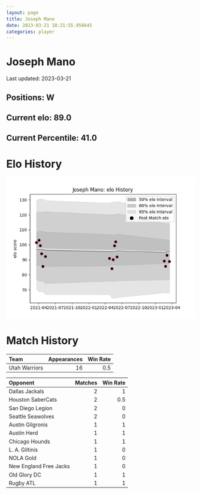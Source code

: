 ```yaml
---  
layout: page  
title: Joseph Mano  
date: 2023-03-21 18:21:55.956645  
categories: player  
---
```

# Joseph Mano


Last updated: 2023-03-21
## Positions: W

## Current elo: 89.0

## Current Percentile: 41.0

# Elo History


![elo history](history_JosephMano.png)
# Match History


| Team          |   Appearances |   Win Rate |
|:--------------|--------------:|-----------:|
| Utah Warriors |            16 |        0.5 |

| Opponent               |   Matches |   Win Rate |
|:-----------------------|----------:|-----------:|
| Dallas Jackals         |         2 |        1   |
| Houston SaberCats      |         2 |        0.5 |
| San Diego Legion       |         2 |        0   |
| Seattle Seawolves      |         2 |        0   |
| Austin Gilgronis       |         1 |        1   |
| Austin Herd            |         1 |        1   |
| Chicago Hounds         |         1 |        1   |
| L. A. Giltinis         |         1 |        0   |
| NOLA Gold              |         1 |        0   |
| New England Free Jacks |         1 |        0   |
| Old Glory DC           |         1 |        1   |
| Rugby ATL              |         1 |        1   |